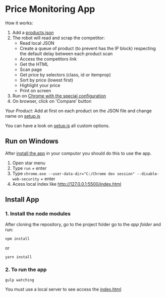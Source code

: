 # Price Monitoring App
How it works:
1. Add a [products.json](https://github.com/rafaelperozin/competitor-scraping/tree/master/app/json/product.json)
2. The robot will read and scrap the competitor:
    - Read local JSON
    - Create a queue of product (to prevent has the IP block) respecting the default delay between each product scan
    - Access the competitors link
    - Get the HTML
    - Scan page
    - Get price by selectors (class, id or itemprop)
    - Sort by price (lowest first)
    - Highlight your price
    - Print on screen
2. Run on [Chrome with the special configuration](#run-on-windows)
3. On browser, click on 'Compare' button

*Your Product*: Add at first on each product on the JSON file and change name on [setup.js](https://github.com/rafaelperozin/competitor-scraping/tree/master/app/src/scripts/config/setup.js)

You can have a look on [setup.js](https://github.com/rafaelperozin/competitor-scraping/tree/master/app/src/scripts/config/setup.js) all custom options.

## Run on Windows
After [install the app](#install-app) in your computor you should do this to use the app.
1. Open star menu
2. Type `run` + enter
3. Type `chrome.exe --user-data-dir="C:/Chrome dev session" --disable-web-security` + enter
4. Acess local index like http://127.0.0.1:5500/index.html

## Install App
### 1. Install the node modules
After cloning the repository, go to the project folder go to the *app folder* and run:
```
npm install
```
or
```
yarn install
```

### 2. To run the app
```
gulp watching
```
You must use a local server to see access the [index.html](https://github.com/rafaelperozin/competitor-scraping/tree/master/app/index.html)